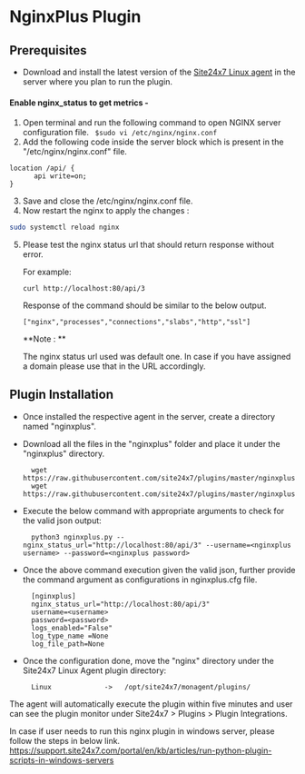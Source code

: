 # NginxPlus Plugin
                                                                                              
## Prerequisites

- Download and install the latest version of the [Site24x7 Linux agent](https://www.site24x7.com/app/client#/admin/inventory/add-monitor) in the server where you plan to run the plugin. 

#### Enable nginx_status to get metrics -

1. Open terminal and run the following command to open NGINX server configuration file.
		 ``` 
		 $sudo vi /etc/nginx/nginx.conf
		 ```
2. Add the following code inside the server block which is present in the "/etc/nginx/nginx.conf" file.
```
location /api/ {
      api write=on;
}
```
3. Save and close the /etc/nginx/nginx.conf file.
4. Now restart the nginx to apply the changes :
```bash
sudo systemctl reload nginx
```
5. Please test the nginx status url that should return response without error.  

	For example:		
	```
	curl http://localhost:80/api/3
	```
	Response of the command should be similar to the below output.
	```
	["nginx","processes","connections","slabs","http","ssl"]
	```
	
	**Note : **
	
	The nginx status url used was default one. In case if you have assigned a domain please use that in the URL accordingly.
	
## Plugin Installation  

- Once installed the respective agent in the server, create a directory named "nginxplus".
      
- Download all the files in the "nginxplus" folder and place it under the "nginxplus" directory.

		wget https://raw.githubusercontent.com/site24x7/plugins/master/nginxplus/nginxplus.py
		wget https://raw.githubusercontent.com/site24x7/plugins/master/nginxplus/nginxplus.cfg

- Execute the below command with appropriate arguments to check for the valid json output:

		python3 nginxplus.py --nginx_status_url="http://localhost:80/api/3" --username=<nginxplus username> --password=<nginxplus password> 

- Once the above command execution given the valid json, further provide the command argument as configurations in nginxplus.cfg file.

		[nginxplus]
		nginx_status_url="http://localhost:80/api/3"
		username=<username>
		password=<password>
		logs_enabled="False"
		log_type_name =None
		log_file_path=None
	
- Once the configuration done, move the "nginx" directory under the Site24x7 Linux Agent plugin directory: 

		Linux             ->   /opt/site24x7/monagent/plugins/ 

The agent will automatically execute the plugin within five minutes and user can see the plugin monitor under Site24x7 > Plugins > Plugin Integrations.

In case if user needs to run this nginx plugin in windows server, please follow the steps in below link.
https://support.site24x7.com/portal/en/kb/articles/run-python-plugin-scripts-in-windows-servers










